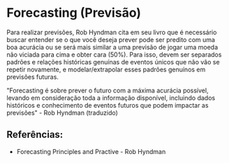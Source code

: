 # Forecasting (Previsão)

Para realizar previsões, Rob Hyndman cita em seu livro que é necessário buscar entender se o que você deseja prever pode ser predito com uma boa acurácia ou se será mais similar a uma previsão de jogar uma moeda não viciada para cima e obter cara (50%). Para isso, devem ser separados padrões e relações históricas genuínas de eventos únicos que não vão se repetir novamente, e modelar/extrapolar esses padrões genuínos em previsões futuras.

"Forecasting é sobre prever o futuro com a máxima acurácia possível, levando em consideração toda a informação disponível, incluindo dados históricos e conhecimento de eventos futuros que podem impactar as previsões" - Rob Hyndman (traduzido)



## Referências:
- Forecasting Principles and Practive - Rob Hyndman
